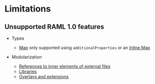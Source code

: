 # Limitations

## Unsupported RAML 1.0 features

* Types
    * [Map](http://docs.raml.org/specs/1.0/#raml-10-spec-map-types) only supported using `additionalProperties` or an [Inline Map](http://docs.raml.org/specs/1.0/#shortcuts-and-syntactic-sugar)


* Modularization
    * [References to inner elements of external files](http://docs.raml.org/specs/1.0/#references-to-inner-elements-of-external-files)
    * [Libraries](http://docs.raml.org/specs/1.0/#libraries)
    * [Overlays and extensions](http://docs.raml.org/specs/1.0/#overlays-and-extensions)
